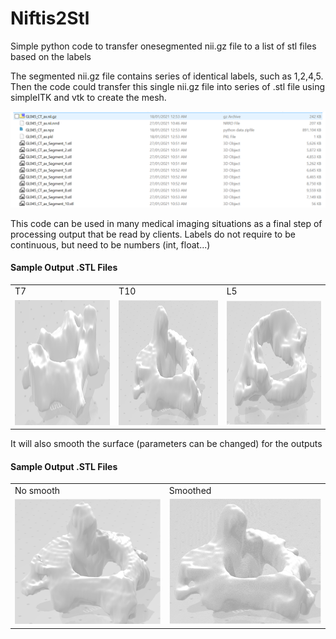 # Niftis2Stl
Simple python code to transfer onesegmented nii.gz file to a list of stl files based on the labels

The segmented nii.gz file contains series of identical labels, such as 1,2,4,5. Then the code could transfer this single nii.gz file into series of .stl file using simpleITK and vtk to create the mesh. 

![name-of-you-image](img/new.PNG)

This code can be used in many medical imaging situations as a final step of processing output that be read by clients.
Labels do not require to be continuous, but need to be numbers (int, float...)



#### Sample Output .STL Files

<table>
  <tr>
    <td>T7</td>
     <td>T10</td>
     <td>L5</td>
  </tr>
  <tr>
    <td><img src="img/image.png" width=480 height=200></td>
    <td><img src="img/1.png" width=480 height=200></td>
    <td><img src="img/2.png" width=480 height=200></td>
  </tr>
 </table>

It will also smooth the surface (parameters can be changed) for the outputs

#### Sample Output .STL Files

<table>
  <tr>
    <td>No smooth</td>
     <td>Smoothed</td>
  </tr>
  <tr>
    <td><img src="img/no smooth.png" width=480 height=200></td>
    <td><img src="img/smoothed.png" width=480 height=200></td>
  </tr>
 </table>
